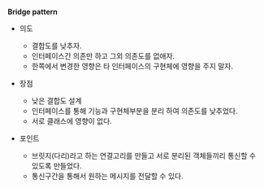 **Bridge pattern**
- 의도
  - 결합도를 낮추자.
  - 인터페이스간 의존만 하고 그외 의존도를 없애자.
  - 한쪽에서 변경한 영향은 타 인터페이스의 구현체에 영향을 주지 말자.
  
- 장점
  - 낮은 결합도 설계
  - 인터페이스를 통해 기능과 구현체부분을 분리 하여
  의존도를 낮추었다.
  - 서로 클래스에 영향이 없다.
  
- 포인트
  - 브릿지(다리)라고 하는 연결고리를 만들고 서로 분리된 객체들끼리 통신할 수 있도록 만들었다.
  - 통신구간을 통해서 원하는 메시지를 전달할 수 있다.
